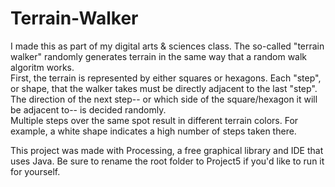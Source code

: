 # Terrain-Walker
I made this as part of my digital arts & sciences class. The so-called "terrain walker" randomly generates terrain in the same way that a random walk algoritm works. \
First, the terrain is represented by either squares or hexagons. Each "step", or shape, that the walker takes must be directly adjacent to the last "step".
The direction of the next step-- or which side of the square/hexagon it will be adjacent to-- is decided randomly. \
Multiple steps over the same spot result in different terrain colors. For example, a white shape indicates a high number of steps taken there.

This project was made with Processing, a free graphical library and IDE that uses Java. Be sure to rename the root folder to Project5 if you'd like to run it for yourself.
